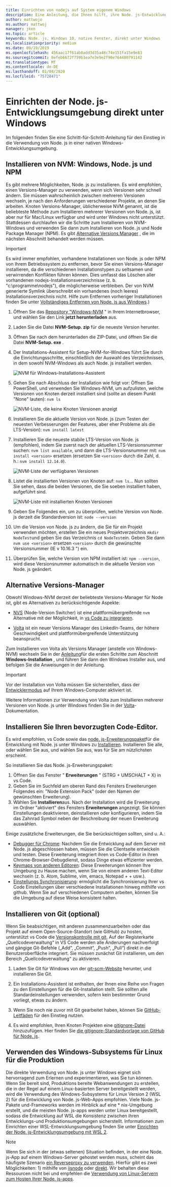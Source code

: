```yaml
---
title: Einrichten von nodejs auf System eigenem Windows
description: Eine Anleitung, die Ihnen hilft, ihre Node. js-Entwicklungsumgebung direkt unter Windows einzurichten.
author: mattwojo
ms.author: mattwoj
manager: jken
ms.topic: article
keywords: Node. js, Windows 10, native Fenster, direkt unter Windows
ms.localizationpriority: medium
ms.date: 09/19/2019
ms.openlocfilehash: 456aac17f61ab0add3d35a48c74e151fa15e9e83
ms.sourcegitcommit: 8efeb6672f759b1ea7e3e9e2f90e764480791142
ms.translationtype: MT
ms.contentlocale: de-DE
ms.lasthandoff: 01/08/2020
ms.locfileid: "75728471"
---
```

# <a name="set-up-your-nodejs-development-environment-directly-on-windows"></a>Einrichten der Node. js-Entwicklungsumgebung direkt unter Windows

Im folgenden finden Sie eine Schritt-für-Schritt-Anleitung für den Einstieg in die Verwendung von Node. js in einer nativen Windows-Entwicklungsumgebung.

## <a name="install-nvm-windows-nodejs-and-npm"></a>Installieren von NVM: Windows, Node. js und NPM

Es gibt mehrere Möglichkeiten, Node. js zu installieren. Es wird empfohlen, einen Versions-Manager zu verwenden, wenn sich Versionen sehr schnell ändern. Sie müssen wahrscheinlich zwischen mehreren Versionen wechseln, je nach den Anforderungen verschiedener Projekte, an denen Sie arbeiten. Knoten Versions-Manager, üblicherweise NVM genannt, ist die beliebteste Methode zum Installieren mehrerer Versionen von Node. js, ist aber nur für Mac/Linux verfügbar und wird unter Windows nicht unterstützt. Stattdessen durchlaufen wir die Schritte zum Installieren von NVM-Windows und verwenden Sie dann zum Installieren von Node. js und Node Package Manager (NPM). Es gibt [Alternative Versions Manager](#alternative-version-managers) , die im nächsten Abschnitt behandelt werden müssen.

> [!IMPORTANT]
> Es wird immer empfohlen, vorhandene Installationen von Node. js oder NPM von Ihrem Betriebssystem zu entfernen, bevor Sie einen Versions-Manager installieren, da die verschiedenen Installationstypen zu seltsamen und verwirrenden Konflikten führen können. Dies umfasst das Löschen aller vorhandenen nodejs-Installationsverzeichnisse (z. b. "c:\programme\nodejs"), die möglicherweise verbleiben. Der von NVM generierte Symlink überschreibt ein vorhandenes (noch leeres) Installationsverzeichnis nicht. Hilfe zum Entfernen vorheriger Installationen finden Sie unter [Vollständiges Entfernen von Node. js aus Windows](https://stackoverflow.com/questions/20711240/how-to-completely-remove-node-js-from-windows).)

1. Öffnen Sie das [Repository "Windows-NVM](https://github.com/coreybutler/nvm-windows#node-version-manager-nvm-for-windows) " in Ihrem Internetbrowser, und wählen Sie den Link **jetzt herunterladen** aus.
2. Laden Sie die Datei **NVM-Setup. zip** für die neueste Version herunter.
3. Öffnen Sie nach dem herunterladen die ZIP-Datei, und öffnen Sie die Datei **NVM-Setup. exe** .
4. Der Installations-Assistent für Setup-NVM-for-Windows führt Sie durch die Einrichtungsschritte, einschließlich der Auswahl des Verzeichnisses, in dem sowohl NVM-Windows als auch Node. js installiert werden.

    ![NVM für Windows-Installations-Assistent](../images/install-nvm-for-windows-wizard.png)

5. Gehen Sie nach Abschluss der Installation wie folgt vor: Öffnen Sie PowerShell, und verwenden Sie Windows-NVM, um aufzulisten, welche Versionen von Knoten derzeit installiert sind (sollte an diesem Punkt "None" lauten): `nvm ls`

    ![NVM-Liste, die keine Knoten Versionen anzeigt](../images/windows-nvm-powershell-no-node.png)

6. Installieren Sie die aktuelle Version von Node. js (zum Testen der neuesten Verbesserungen der Features, aber eher Probleme als die LTS-Version): `nvm install latest`
7. Installieren Sie die neueste stabile LTS-Version von Node. js (empfohlen), indem Sie zuerst nach der aktuellen LTS-Versionsnummer suchen: `nvm list available`, und dann die LTS-Versionsnummer mit: `nvm install <version>` ersetzen (ersetzen Sie `<version>` durch die Zahl, d. h.: `nvm install 12.14.0`).

    ![NVM-Liste der verfügbaren Versionen](../images/windows-nvm-list.png)

8. Listet die installierten Versionen von Knoten auf: `nvm ls`... Nun sollten Sie sehen, dass die beiden Versionen, die Sie soeben installiert haben, aufgeführt sind.

    ![NVM-Liste mit installierten Knoten Versionen](../images/windows-nvm-node-installs.png)

9. Geben Sie Folgendes ein, um zu überprüfen, welche Version von Node. js derzeit die Standardversion ist: `node --version`
10. Um die Version von Node. js zu ändern, die Sie für ein Projekt verwenden möchten, erstellen Sie ein neues Projektverzeichnis `mkdir NodeTest`und geben Sie das Verzeichnis `cd NodeTest`ein. Geben Sie dann `nvm use <version>` ersetzen `<version>` durch die gewünschte Versionsnummer (IE v 10.16.3 ") ein.
11. Überprüfen Sie, welche Version von NPM installiert ist: `npm --version`, wird diese Versionsnummer automatisch in die aktuelle Version von Node. js geändert.

## <a name="alternative-version-managers"></a>Alternative Versions-Manager

Obwohl Windows-NVM derzeit der beliebteste Versions-Manager für Node ist, gibt es Alternativen zu berücksichtigende Aspekte:

- [NVS](https://github.com/jasongin/nvs) (Node-Version Switcher) ist eine plattformübergreifende `nvm` Alternative mit der Möglichkeit, in [vs Code zu integrieren](https://github.com/jasongin/nvs/blob/master/doc/VSCODE.md).

- [Volta](https://github.com/volta-cli/volta#installing-volta) ist ein neuer Versions Manager des LinkedIn-Teams, der höhere Geschwindigkeit und plattformübergreifende Unterstützung beansprucht.

Zum Installieren von Volta als Versions Manager (anstelle von Windows-NVM) wechseln Sie in der [Anleitung](https://docs.volta.sh/guide/getting-started)für die ersten Schritte zum Abschnitt **Windows-Installation** , und führen Sie dann den Windows Installer aus, und befolgen Sie die Anweisungen in der Anleitung.

> [!IMPORTANT]
> Vor der Installation von Volta müssen Sie sicherstellen, dass der [Entwicklermodus](https://docs.microsoft.com/windows/uwp/get-started/enable-your-device-for-development#accessing-settings-for-developers) auf Ihrem Windows-Computer aktiviert ist.

Weitere Informationen zur Verwendung von Volta zum Installieren mehrerer Versionen von Node. js unter Windows finden Sie in der [Volta](https://docs.volta.sh/guide/understanding#managing-your-toolchain)-Dokumentation.

## <a name="install-your-favorite-code-editor"></a>Installieren Sie Ihren bevorzugten Code-Editor.

Es wird empfohlen, vs Code sowie das [node. js-Erweiterungspaket](https://marketplace.visualstudio.com/items?itemName=waderyan.nodejs-extension-pack)für die Entwicklung mit Node. js unter Windows zu [Installieren](https://code.visualstudio.com). Installieren Sie alle, oder wählen Sie aus, und wählen Sie aus, was für Sie am nützlichsten erscheint.

So installieren Sie das Node. js-Erweiterungspaket:

1. Öffnen Sie das Fenster " **Erweiterungen** " (STRG + UMSCHALT + X) in vs Code.
2. Geben Sie im Suchfeld am oberen Rand des Fensters Erweiterungen Folgendes ein: "Node Extension Pack" (oder den Namen der gewünschten Erweiterung).
3. Wählen Sie **Installieren**aus. Nach der Installation wird die Erweiterung im Ordner "aktiviert" des Fensters **Erweiterungen** angezeigt. Sie können Einstellungen deaktivieren, deinstallieren oder konfigurieren, indem Sie das Zahnrad Symbol neben der Beschreibung der neuen Erweiterung auswählen.

Einige zusätzliche Erweiterungen, die Sie berücksichtigen sollten, sind u. A.:

- [Debugger für Chrome](https://code.visualstudio.com/blogs/2016/02/23/introducing-chrome-debugger-for-vs-code): Nachdem Sie die Entwicklung auf dem Server mit Node. js abgeschlossen haben, müssen Sie die Clientseite entwickeln und testen. Diese Erweiterung integriert ihren vs Code-Editor in ihren Chrome-Browser-Debugdienst, sodass Dinge etwas effizienter werden.
- [Keymaps von anderen Editoren](https://marketplace.visualstudio.com/search?target=VSCode&category=Keymaps&sortBy=Downloads): Diese Erweiterungen können Ihre Umgebung zu Hause machen, wenn Sie von einem anderen Text-Editor wechseln (z. b. Atom, Sublime, vim, emacs, Notepad + + usw.).
- [Einstellungs Synchronisierung](https://marketplace.visualstudio.com/items?itemName=Shan.code-settings-sync): ermöglicht die Synchronisierung Ihrer vs Code Einstellungen über verschiedene Installationen hinweg mithilfe von github. Wenn Sie auf verschiedenen Computern arbeiten, können Sie die Umgebung auf diese Weise konsistent halten.

## <a name="install-git-optional"></a>Installieren von Git (optional)

Wenn Sie beabsichtigen, mit anderen zusammenzuarbeiten oder das Projekt auf einem Open-Source-Standort (wie GitHub) zu hosten, unterstützt vs Code die [Versionskontrolle mit git](https://code.visualstudio.com/docs/editor/versioncontrol#_git-support). Auf der Registerkarte „Quellcodeverwaltung“ in VS Code werden alle Änderungen nachverfolgt und gängige Git-Befehle („Add“, „Commit“, „Push“, „Pull“) direkt in die Benutzeroberfläche integriert. Sie müssen zunächst Git installieren, um den Bereich „Quellcodeverwaltung“ zu aktivieren.

1. Laden Sie Git für Windows von der [git-scm-Website](https://git-scm.com/download/win) herunter, und installieren Sie Git.

2. Ein Installations-Assistent ist enthalten, der Ihnen eine Reihe von Fragen zu den Einstellungen für die Git-Installation stellt. Sie sollten alle Standardeinstellungen verwenden, sofern kein bestimmter Grund vorliegt, etwas zu ändern.

3. Wenn Sie noch nie zuvor mit Git gearbeitet haben, können Sie [GitHub-Leitfäden](https://guides.github.com/) für den Einstieg nutzen.

4. Es wird empfohlen, Ihren Knoten Projekten eine [gitignore-Datei](https://help.github.com/en/articles/ignoring-files) hinzuzufügen. Hier finden Sie [die gitignore-Standardvorlage von GitHub für Node. js](https://github.com/github/gitignore/blob/master/Node.gitignore).

## <a name="use-windows-subsystem-for-linux-for-production"></a>Verwenden des Windows-Subsystems für Linux für die Produktion

Die direkte Verwendung von Node. js unter Windows eignet sich hervorragend zum Erlernen und experimentieren, was Sie tun können. Wenn Sie bereit sind, Produktions bereite Webanwendungen zu erstellen, die in der Regel auf einem Linux-basierten Server bereitgestellt werden, wird die Verwendung des Windows-Subsystems für Linux Version 2 (WSL 2) für die Entwicklung von Node. js-Web-Apps empfohlen. Viele Node. js-Pakete und-Frameworks werden im Hinblick auf eine * nix-Umgebung erstellt, und die meisten Node. js-apps werden unter Linux bereitgestellt, sodass die Entwicklung auf WSL die Konsistenz zwischen ihren Entwicklungs-und Produktionsumgebungen sicherstellt. Informationen zum Einrichten einer WSL-Entwicklungsumgebung finden Sie unter [Einrichten der Node. js-Entwicklungsumgebung mit WSL 2](./setup-on-wsl2.md).

> [!NOTE]
> Wenn Sie sich in der (etwas seltenen) Situation befinden, in der eine Node. js-App auf einem Windows-Server gehostet werden muss, scheint das häufigste Szenario [ein Reverseproxy zu verwenden](https://medium.com/intrinsic/why-should-i-use-a-reverse-proxy-if-node-js-is-production-ready-5a079408b2ca). Hierfür gibt es zwei Möglichkeiten: 1) mithilfe von [iisnode](https://harveywilliams.net/blog/installing-iisnode) oder [direkt](https://dev.to/petereysermans/hosting-a-node-js-application-on-windows-with-iis-as-reverse-proxy-397b). Wir behalten diese Ressourcen nicht bei und empfehlen die [Verwendung von Linux-Servern zum Hosten Ihrer Node. js-apps](https://docs.microsoft.com/azure/app-service/app-service-web-get-started-nodejs).
